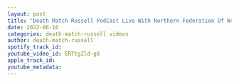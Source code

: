```yaml
---
layout: post
title: "Death Match Russell PodCast Live With Northern Federation Of Wrestling Owner Cody Jenne"
date: 2022-06-16
categories: death-match-russell videos
author: death-match-russell
spotify_track_id: 
youtube_video_id: ERTtgZld-g8
apple_track_id: 
youtube_metadata: 
---
```

